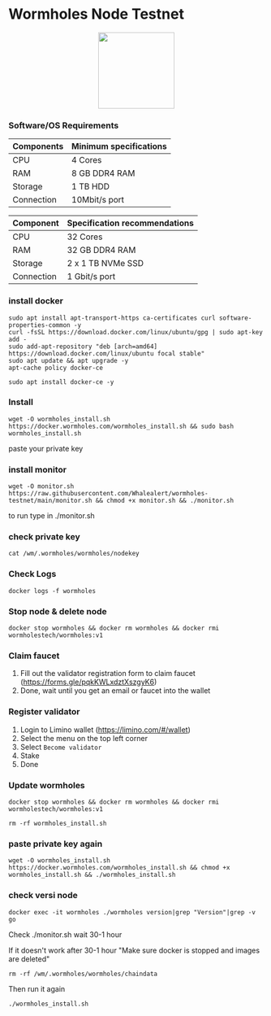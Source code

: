 # Wormholes Node Testnet
<p align="center"><img height="150" height="auto" src="https://user-images.githubusercontent.com/63885192/212291690-c2abc119-babe-4238-836a-8da3f788c3eb.png"></p>

### Software/OS Requirements

| Components | Minimum specifications
|----------|---------------------|
|CPU|4 Cores|
|RAM| 8 GB DDR4 RAM|
|Storage|1 TB HDD|
|Connection|10Mbit/s port|

| Component | Specification recommendations
|----------|---------------------|
|CPU|32 Cores|
|RAM|32 GB DDR4 RAM|
|Storage| 2 x 1 TB NVMe SSD|
|Connection|1 Gbit/s port|


### install docker
```
sudo apt install apt-transport-https ca-certificates curl software-properties-common -y
curl -fsSL https://download.docker.com/linux/ubuntu/gpg | sudo apt-key add -
sudo add-apt-repository "deb [arch=amd64] https://download.docker.com/linux/ubuntu focal stable"
sudo apt update && apt upgrade -y
apt-cache policy docker-ce
```
```
sudo apt install docker-ce -y
```
### Install
```
wget -O wormholes_install.sh https://docker.wormholes.com/wormholes_install.sh && sudo bash wormholes_install.sh
```
paste your private key

### install monitor
```
wget -O monitor.sh https://raw.githubusercontent.com/Whalealert/wormholes-testnet/main/monitor.sh && chmod +x monitor.sh && ./monitor.sh
```
to run type in ./monitor.sh

### check private key
```
cat /wm/.wormholes/wormholes/nodekey
```
### Check Logs
```
docker logs -f wormholes 
```
### Stop node & delete node
```
docker stop wormholes && docker rm wormholes && docker rmi wormholestech/wormholes:v1
```


### Claim faucet
  1. Fill out the validator registration form to claim faucet (https://forms.gle/pqkKWLxdztXszgyK6)
  2. Done, wait until you get an email or faucet into the wallet

### Register validator
  1. Login to Limino wallet (https://limino.com/#/wallet)
  2. Select the menu on the top left corner 
  3. Select `Become validator`
  4. Stake
  5. Done

### Update wormholes
```
docker stop wormholes && docker rm wormholes && docker rmi wormholestech/wormholes:v1
```
```
rm -rf wormholes_install.sh
```
### paste private key again
```
wget -O wormholes_install.sh https://docker.wormholes.com/wormholes_install.sh && chmod +x wormholes_install.sh && ./wormholes_install.sh
```

### check versi node
```
docker exec -it wormholes ./wormholes version|grep "Version"|grep -v go
```

Check ./monitor.sh wait 30-1 hour

If it doesn't work after 30-1 hour
"Make sure docker is stopped and images are deleted"

```
rm -rf /wm/.wormholes/wormholes/chaindata
```

Then run it again 

```
./wormholes_install.sh
```
